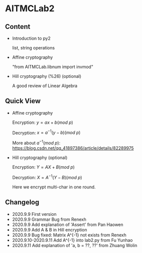# AITMCLab2

## Content

* Introduction to py2

  list, string operations

* Affine cryptography

  "from AITMCLab.libnum import invmod"

* Hill cryptography (%26) (optional)

  A good review of Linear Algebra

## Quick View

* Affine cryptography

  Encryption: $y = a  x + b (mod\ p)$

  Decryption: $x = a^{-1}(y-b)(mod\ p)$

  More about $a^{-1}(mod\ p)$: https://blog.csdn.net/qq_41897386/article/details/82289975

* Hill cryptography (optional)

  Encryption: $Y=AX+B(mod\ p)$

  Decryption: $X=A^{-1}(Y-B)(mod\ p)$

  Here we encrypt multi-char in one round.

## Changelog

* 2020.9.9 First version
* 2020.9.9 Grammar Bug from Renexh
* 2020.9.9 Add explanation of 'Assert' from Pan Haowen
* 2020.9.9 Add A & B in Hill encryption
* 2020.9.9 Bug fixed: Matrix A^{-1} not exists from Renexh
* 2020.9.10-2020.9.11 Add A^{-1} into lab2.py from Fu Yunhao
* 2020.9.11 Add explanation of 'a, b = ??, ??' from Zhuang Wolin